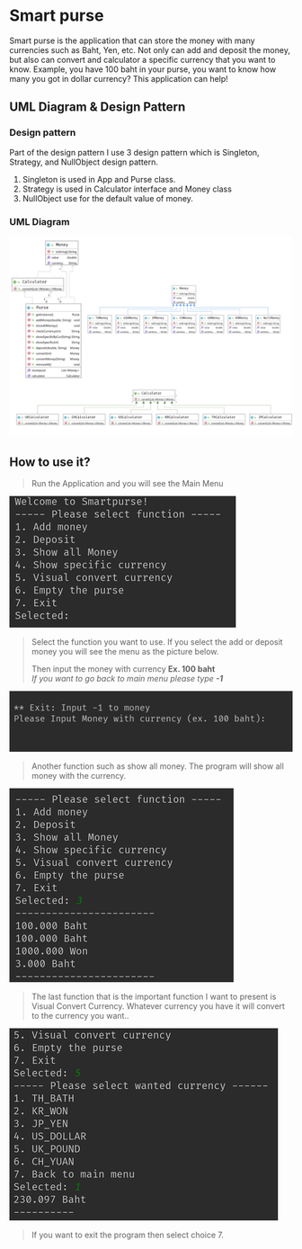 <h1>Smart purse</h1>
Smart purse is the application that can store the money with many currencies such as Baht, Yen, etc. Not only can add and deposit the money, but also can convert and calculator a specific currency that you want to know. Example, you have 100 baht in your purse, you want to know how many you got in dollar currency? This application can help! 
<h2>UML Diagram & Design Pattern</h2>
<h3>Design pattern</h3>
Part of the design pattern I use 3 design pattern which is Singleton, Strategy, and NullObject design pattern. 
<ol>
<li> Singleton is used in App and Purse class.
<li> Strategy is used in Calculator interface and Money class
<li> NullObject use for the default value of money.
</ol>
<h3>UML Diagram</h3>

![](./image/uml-1.jpg)


<h2>How to use it?</h2>

> Run the Application and you will see the Main Menu <br>
>>
![](./image/app1.png)
> Select the function you want to use. If you select the add or deposit money you will see the menu as the picture below.
>>
>Then input the money with currency 
><b> Ex. 100 baht</b> <br>
>   <i>If you want to go back to main menu please type <b> -1 </b></i>
>>

![alt text](image/app2.png)
> Another function such as show all money. The program will show all money with the currency.
>>
![alt text](image/app4.png)

>The last function that is the important function I want to present is Visual Convert Currency. Whatever currency you have it will convert to the currency you want..
>>
![alt text](image/app5.png)
> If you want to exit the program then select choice 7.
>>

